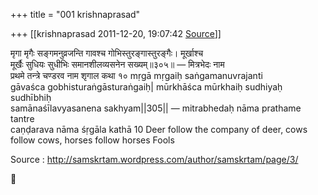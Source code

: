 +++
title = "001 krishnaprasad"

+++
[[krishnaprasad	2011-12-20, 19:07:42 [Source](https://groups.google.com/g/samskrita/c/kQpwtRtPCTc)]]



मृगा मृगैः सङ्गमनुव्रजन्ति गावश्च गोभिस्तुरङ्गास्तुरङ्गैः। मूर्खाश्च  
मूर्खैः सुधियः सुधीभिः समानशीलव्यसनेन सख्यम्॥३०५॥ — मित्रभेदः नाम  
प्रथमे तन्त्रे चण्डरव नाम शृगाल कथा १० mṛgā mṛgaiḥ saṅgamanuvrajanti  
gāvaśca gobhisturaṅgāsturaṅgaiḥ\| mūrkhāśca mūrkhaiḥ sudhiyaḥ sudhībhiḥ  
samānaśīlavyasanena sakhyam\|\|305\|\| — mitrabhedaḥ nāma prathame tantre  
caṇḍarava nāma śṛgāla kathā 10 Deer follow the company of deer, cows  
follow cows, horses follow horses Fools

Source : <http://samskrtam.wordpress.com/author/samskrtam/page/3/>



